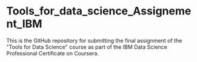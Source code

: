 # Tools_for_data_science_Assignement_IBM
This is the GitHub repository for submitting the final assignment of the "Tools for Data Science" course as part of the IBM Data Science Professional Certificate on Coursera.
